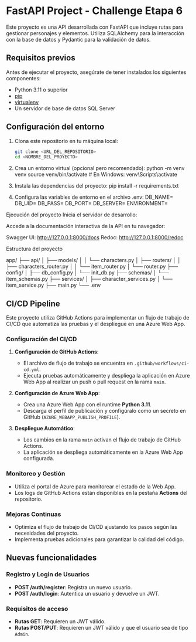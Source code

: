 # FastAPI Project - Challenge Etapa 6

Este proyecto es una API desarrollada con FastAPI que incluye rutas para gestionar personajes y elementos. Utiliza SQLAlchemy para la interacción con la base de datos y Pydantic para la validación de datos.

## Requisitos previos

Antes de ejecutar el proyecto, asegúrate de tener instalados los siguientes componentes:

- Python 3.11 o superior
- [pip](https://pip.pypa.io/en/stable/)
- [virtualenv](https://virtualenv.pypa.io/en/latest/)
- Un servidor de base de datos SQL Server

## Configuración del entorno

1. Clona este repositorio en tu máquina local:
   ```bash
   git clone <URL_DEL_REPOSITORIO>
   cd <NOMBRE_DEL_PROYECTO>

2. Crea un entorno virtual (opcional pero recomendado):
python -m venv venv
source venv/bin/activate  # En Windows: venv\Scripts\activate

3. Instala las dependencias del proyecto:
pip install -r requirements.txt

4. Configura las variables de entorno en el archivo .env:
DB_NAME=
DB_UID=
DB_PASS=
DB_PORT=
DB_SERVER=
ENVIRONMENT=

Ejecución del proyecto
Inicia el servidor de desarrollo:

Accede a la documentación interactiva de la API en tu navegador:

Swagger UI: http://127.0.0.1:8000/docs
Redoc: http://127.0.0.1:8000/redoc

Estructura del proyecto

app/
├── api/
│   ├── models/
│   │   └── characters.py
│   ├── routers/
│   │   ├── characters_router.py
│   │   └── item_router.py
│   └── router.py
├── config/
│   ├── db_config.py
│   └── init_db.py
├── schemas/
│   └── item_schemas.py
├── services/
│   ├── character_services.py
│   └── item_service.py
├── main.py
└── .env

## CI/CD Pipeline

Este proyecto utiliza GitHub Actions para implementar un flujo de trabajo de CI/CD que automatiza las pruebas y el despliegue en una Azure Web App.

### Configuración del CI/CD

1. **Configuración de GitHub Actions**:
   - El archivo de flujo de trabajo se encuentra en `.github/workflows/ci-cd.yml`.
   - Ejecuta pruebas automáticamente y despliega la aplicación en Azure Web App al realizar un push o pull request en la rama `main`.

2. **Configuración de Azure Web App**:
   - Crea una Azure Web App con el runtime **Python 3.11**.
   - Descarga el perfil de publicación y configúralo como un secreto en GitHub (`AZURE_WEBAPP_PUBLISH_PROFILE`).

3. **Despliegue Automático**:
   - Los cambios en la rama `main` activan el flujo de trabajo de GitHub Actions.
   - La aplicación se despliega automáticamente en la Azure Web App configurada.

### Monitoreo y Gestión

- Utiliza el portal de Azure para monitorear el estado de la Web App.
- Los logs de GitHub Actions están disponibles en la pestaña **Actions** del repositorio.

### Mejoras Continuas

- Optimiza el flujo de trabajo de CI/CD ajustando los pasos según las necesidades del proyecto.
- Implementa pruebas adicionales para garantizar la calidad del código.

## Nuevas funcionalidades

### Registro y Login de Usuarios

- **POST /auth/register**: Registra un nuevo usuario.
- **POST /auth/login**: Autentica un usuario y devuelve un JWT.

### Requisitos de acceso

- **Rutas GET**: Requieren un JWT válido.
- **Rutas POST/PUT**: Requieren un JWT válido y que el usuario sea de tipo `Admin`.